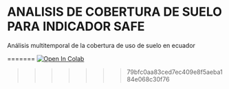 # ANALISIS DE COBERTURA DE SUELO PARA INDICADOR SAFE
Análisis multitemporal de la cobertura de uso de suelo en ecuador

=======
[![Open In Colab](https://colab.research.google.com/assets/colab-badge.svg)](https://colab.research.google.com/github/Nachorock73/safe_ec/blob/main/analisis_maate.ipynb)
>>>>>>> 79bfc0aa83ced7ec409e8f5aeba184e068c30f76
